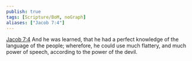 ```yaml
---
publish: true
tags: [Scripture/BoM, noGraph]
aliases: ["Jacob 7:4"]
---
```

[Jacob 7:4](https://churchofjesuschrist.org/study/scriptures/bofm/jacob/7?lang=eng&id=p4#p4) And he was learned, that he had a perfect knowledge of the language of the people; wherefore, he could use much flattery, and much power of speech, according to the power of the devil.
